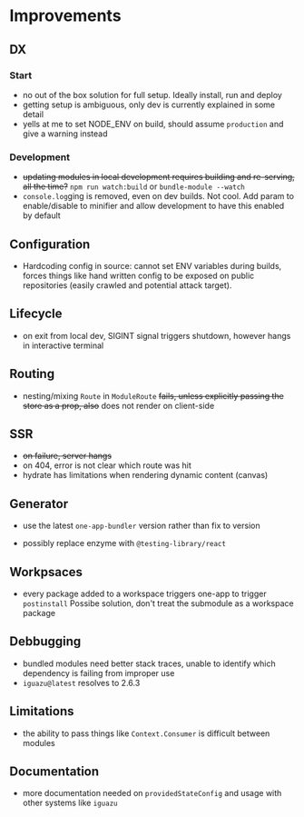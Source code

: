 # Improvements

## DX

### Start

- no out of the box solution for full setup. Ideally install, run and deploy
- getting setup is ambiguous, only dev is currently explained in some detail
- yells at me to set NODE_ENV on build, should assume `production` and give a warning instead

### Development

- ~~updating modules in local development requires building and re-serving, all the time?~~
`npm run watch:build` or `bundle-module --watch`
- `console.log`ging is removed, even on dev builds. Not cool. Add param to enable/disable
to minifier and allow development to have this enabled by default

## Configuration

- Hardcoding config in source: cannot set ENV variables during builds,
forces things like hand written config to be exposed on public repositories
(easily crawled and potential attack target).

## Lifecycle

- on exit from local dev, SIGINT signal triggers shutdown, however hangs in interactive terminal

## Routing

- nesting/mixing `Route` in `ModuleRoute` ~~fails, unless explicitly passing the store as a prop,
also~~ does not render on client-side

## SSR

- ~~on failure, server hangs~~
- on 404, error is not clear which route was hit
- hydrate has limitations when rendering dynamic content (canvas)

## Generator

- use the latest `one-app-bundler` version rather than fix to version
<!-- https://github.com/testing-library/react-testing-library -->
- possibly replace enzyme with `@testing-library/react`

## Workpsaces

- every package added to a workspace triggers one-app to trigger `postinstall`
Possibe solution, don't treat the submodule as a workspace package

## Debbugging

- bundled modules need better stack traces, unable to identify which dependency is failing from improper use
- `iguazu@latest` resolves to 2.6.3

## Limitations

- the ability to pass things like `Context.Consumer` is difficult between modules

## Documentation

- more documentation needed on `providedStateConfig` and usage with other systems like `iguazu`
